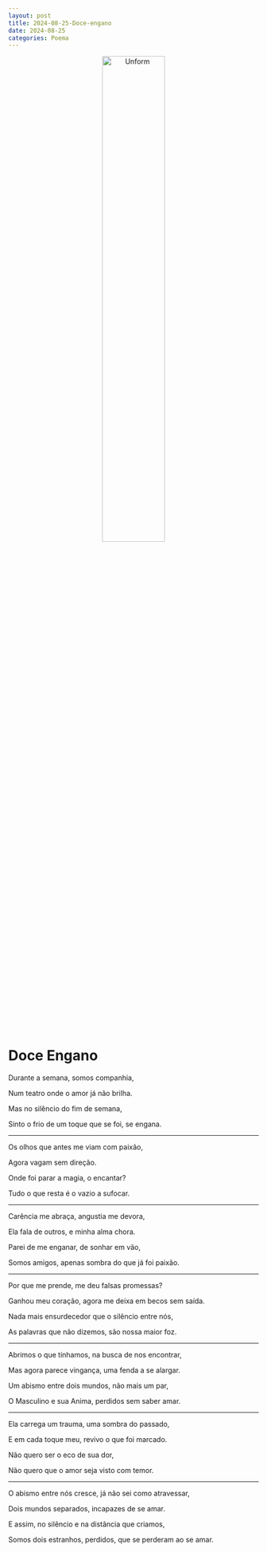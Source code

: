 ```yaml
---
layout: post
title: 2024-08-25-Doce-engano
date: 2024-08-25
categories: Poema
---
```


<p align="center">
<img src="{{ site.baseurl }}/images/2024-08-25-Doce-engano.webp" 
height="50%" width="50%" alt="Unform" />
</p>


# Doce Engano

Durante a semana, somos companhia, 

Num teatro onde o amor já não brilha. 

Mas no silêncio do fim de semana, 

Sinto o frio de um toque que se foi, se engana.

---

Os olhos que antes me viam com paixão, 

Agora vagam sem direção. 

Onde foi parar a magia, o encantar? 

Tudo o que resta é o vazio a sufocar.

---

Carência me abraça, angustia me devora, 

Ela fala de outros, e minha alma chora. 

Parei de me enganar, de sonhar em vão, 

Somos amigos, apenas sombra do que já foi paixão.

---

Por que me prende, me deu falsas promessas? 

Ganhou meu coração, agora me deixa em becos sem saída. 

Nada mais ensurdecedor que o silêncio entre nós, 

As palavras que não dizemos, são nossa maior foz.

---

Abrimos o que tínhamos, na busca de nos encontrar, 

Mas agora parece vingança, uma fenda a se alargar. 

Um abismo entre dois mundos, não mais um par, 

O Masculino e sua Anima, perdidos sem saber amar.

---

Ela carrega um trauma, uma sombra do passado, 

E em cada toque meu, revivo o que foi marcado. 

Não quero ser o eco de sua dor, 

Não quero que o amor seja visto com temor.

---

O abismo entre nós cresce, já não sei como atravessar, 

Dois mundos separados, incapazes de se amar. 

E assim, no silêncio e na distância que criamos, 

Somos dois estranhos, perdidos, que se perderam ao se amar.